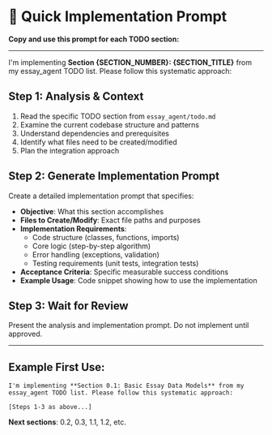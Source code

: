 # 🚀 Quick Implementation Prompt

**Copy and use this prompt for each TODO section:**

---

I'm implementing **Section {SECTION_NUMBER}: {SECTION_TITLE}** from my essay_agent TODO list. Please follow this systematic approach:

## Step 1: Analysis & Context
1. Read the specific TODO section from `essay_agent/todo.md` 
2. Examine the current codebase structure and patterns
3. Understand dependencies and prerequisites
4. Identify what files need to be created/modified
5. Plan the integration approach

## Step 2: Generate Implementation Prompt
Create a detailed implementation prompt that specifies:
- **Objective**: What this section accomplishes
- **Files to Create/Modify**: Exact file paths and purposes
- **Implementation Requirements**: 
  - Code structure (classes, functions, imports)
  - Core logic (step-by-step algorithm)
  - Error handling (exceptions, validation)
  - Testing requirements (unit tests, integration tests)
- **Acceptance Criteria**: Specific measurable success conditions
- **Example Usage**: Code snippet showing how to use the implementation

## Step 3: Wait for Review
Present the analysis and implementation prompt. Do not implement until approved.

---

## Example First Use:

```
I'm implementing **Section 0.1: Basic Essay Data Models** from my essay_agent TODO list. Please follow this systematic approach:

[Steps 1-3 as above...]
```

**Next sections**: 0.2, 0.3, 1.1, 1.2, etc. 
